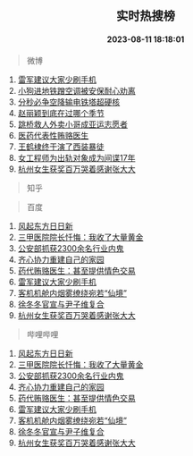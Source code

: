 <div align="center"><h2>实时热搜榜</h2><h4>2023-08-11 18:18:01</h4></div>

> 微博  

1. [雷军建议大家少刷手机](https://s.weibo.com/weibo?q=%23%E9%9B%B7%E5%86%9B%E5%BB%BA%E8%AE%AE%E5%A4%A7%E5%AE%B6%E5%B0%91%E5%88%B7%E6%89%8B%E6%9C%BA%23&t=31&band_rank=1&Refer=top)<br />
2. [小狗进地铁蹭空调被安保耐心劝离](https://s.weibo.com/weibo?q=%23%E5%B0%8F%E7%8B%97%E8%BF%9B%E5%9C%B0%E9%93%81%E8%B9%AD%E7%A9%BA%E8%B0%83%E8%A2%AB%E5%AE%89%E4%BF%9D%E8%80%90%E5%BF%83%E5%8A%9D%E7%A6%BB%23&t=31&band_rank=2&Refer=top)<br />
3. [分秒必争空降输电铁塔超硬核](https://s.weibo.com/weibo?q=%23%E5%88%86%E7%A7%92%E5%BF%85%E4%BA%89%E7%A9%BA%E9%99%8D%E8%BE%93%E7%94%B5%E9%93%81%E5%A1%94%E8%B6%85%E7%A1%AC%E6%A0%B8%23&t=31&band_rank=3&Refer=top)<br />
4. [赵丽颖到底在过哪个季节](https://s.weibo.com/weibo?q=%23%E8%B5%B5%E4%B8%BD%E9%A2%96%E5%88%B0%E5%BA%95%E5%9C%A8%E8%BF%87%E5%93%AA%E4%B8%AA%E5%AD%A3%E8%8A%82%23&t=31&band_rank=4&Refer=top)<br />
5. [跳桥救人外卖小哥成亚运志愿者](https://s.weibo.com/weibo?q=%23%E8%B7%B3%E6%A1%A5%E6%95%91%E4%BA%BA%E5%A4%96%E5%8D%96%E5%B0%8F%E5%93%A5%E6%88%90%E4%BA%9A%E8%BF%90%E5%BF%97%E6%84%BF%E8%80%85%23&t=31&band_rank=5&Refer=top)<br />
6. [医药代表性贿赂医生](https://s.weibo.com/weibo?q=%23%E5%8C%BB%E8%8D%AF%E4%BB%A3%E8%A1%A8%E6%80%A7%E8%B4%BF%E8%B5%82%E5%8C%BB%E7%94%9F%23&t=31&band_rank=6&Refer=top)<br />
7. [王鹤棣终于演了西装暴徒](https://s.weibo.com/weibo?q=%23%E7%8E%8B%E9%B9%A4%E6%A3%A3%E7%BB%88%E4%BA%8E%E6%BC%94%E4%BA%86%E8%A5%BF%E8%A3%85%E6%9A%B4%E5%BE%92%23&t=31&band_rank=7&Refer=top)<br />
8. [女工程师为出轨对象成为间谍17年](https://s.weibo.com/weibo?q=%23%E5%A5%B3%E5%B7%A5%E7%A8%8B%E5%B8%88%E4%B8%BA%E5%87%BA%E8%BD%A8%E5%AF%B9%E8%B1%A1%E6%88%90%E4%B8%BA%E9%97%B4%E8%B0%8D17%E5%B9%B4%23&t=31&band_rank=8&Refer=top)<br />
9. [杭州女生获奖百万哭着感谢张大大](https://s.weibo.com/weibo?q=%23%E6%9D%AD%E5%B7%9E%E5%A5%B3%E7%94%9F%E8%8E%B7%E5%A5%96%E7%99%BE%E4%B8%87%E5%93%AD%E7%9D%80%E6%84%9F%E8%B0%A2%E5%BC%A0%E5%A4%A7%E5%A4%A7%23&t=31&band_rank=9&Refer=top)<br />

> 知乎  


> 百度  

1. [风起东方日日新](https://www.baidu.com/s?wd=%E9%A3%8E%E8%B5%B7%E4%B8%9C%E6%96%B9%E6%97%A5%E6%97%A5%E6%96%B0&sa=fyb_news&rsv_dl=fyb_news)<br />
2. [三甲医院院长忏悔：我收了大量黄金](https://www.baidu.com/s?wd=%E4%B8%89%E7%94%B2%E5%8C%BB%E9%99%A2%E9%99%A2%E9%95%BF%E5%BF%8F%E6%82%94%EF%BC%9A%E6%88%91%E6%94%B6%E4%BA%86%E5%A4%A7%E9%87%8F%E9%BB%84%E9%87%91&sa=fyb_news&rsv_dl=fyb_news)<br />
3. [公安部抓获2300余名行业内鬼](https://www.baidu.com/s?wd=%E5%85%AC%E5%AE%89%E9%83%A8%E6%8A%93%E8%8E%B72300%E4%BD%99%E5%90%8D%E8%A1%8C%E4%B8%9A%E5%86%85%E9%AC%BC&sa=fyb_news&rsv_dl=fyb_news)<br />
4. [齐心协力重建自己的家园](https://www.baidu.com/s?wd=%E9%BD%90%E5%BF%83%E5%8D%8F%E5%8A%9B%E9%87%8D%E5%BB%BA%E8%87%AA%E5%B7%B1%E7%9A%84%E5%AE%B6%E5%9B%AD&sa=fyb_news&rsv_dl=fyb_news)<br />
5. [药代贿赂医生：甚至提供情色交易](https://www.baidu.com/s?wd=%E8%8D%AF%E4%BB%A3%E8%B4%BF%E8%B5%82%E5%8C%BB%E7%94%9F%EF%BC%9A%E7%94%9A%E8%87%B3%E6%8F%90%E4%BE%9B%E6%83%85%E8%89%B2%E4%BA%A4%E6%98%93&sa=fyb_news&rsv_dl=fyb_news)<br />
6. [雷军建议大家少刷手机](https://www.baidu.com/s?wd=%E9%9B%B7%E5%86%9B%E5%BB%BA%E8%AE%AE%E5%A4%A7%E5%AE%B6%E5%B0%91%E5%88%B7%E6%89%8B%E6%9C%BA&sa=fyb_news&rsv_dl=fyb_news)<br />
7. [客机机舱内烟雾缭绕宛若“仙境”](https://www.baidu.com/s?wd=%E5%AE%A2%E6%9C%BA%E6%9C%BA%E8%88%B1%E5%86%85%E7%83%9F%E9%9B%BE%E7%BC%AD%E7%BB%95%E5%AE%9B%E8%8B%A5%E2%80%9C%E4%BB%99%E5%A2%83%E2%80%9D&sa=fyb_news&rsv_dl=fyb_news)<br />
8. [徐冬冬官宣与尹子维复合](https://www.baidu.com/s?wd=%E5%BE%90%E5%86%AC%E5%86%AC%E5%AE%98%E5%AE%A3%E4%B8%8E%E5%B0%B9%E5%AD%90%E7%BB%B4%E5%A4%8D%E5%90%88&sa=fyb_news&rsv_dl=fyb_news)<br />
9. [杭州女生获奖百万哭着感谢张大大](https://www.baidu.com/s?wd=%E6%9D%AD%E5%B7%9E%E5%A5%B3%E7%94%9F%E8%8E%B7%E5%A5%96%E7%99%BE%E4%B8%87%E5%93%AD%E7%9D%80%E6%84%9F%E8%B0%A2%E5%BC%A0%E5%A4%A7%E5%A4%A7&sa=fyb_news&rsv_dl=fyb_news)<br />

> 哔哩哔哩  

1. [风起东方日日新](https://www.baidu.com/s?wd=%E9%A3%8E%E8%B5%B7%E4%B8%9C%E6%96%B9%E6%97%A5%E6%97%A5%E6%96%B0&sa=fyb_news&rsv_dl=fyb_news)<br />
2. [三甲医院院长忏悔：我收了大量黄金](https://www.baidu.com/s?wd=%E4%B8%89%E7%94%B2%E5%8C%BB%E9%99%A2%E9%99%A2%E9%95%BF%E5%BF%8F%E6%82%94%EF%BC%9A%E6%88%91%E6%94%B6%E4%BA%86%E5%A4%A7%E9%87%8F%E9%BB%84%E9%87%91&sa=fyb_news&rsv_dl=fyb_news)<br />
3. [公安部抓获2300余名行业内鬼](https://www.baidu.com/s?wd=%E5%85%AC%E5%AE%89%E9%83%A8%E6%8A%93%E8%8E%B72300%E4%BD%99%E5%90%8D%E8%A1%8C%E4%B8%9A%E5%86%85%E9%AC%BC&sa=fyb_news&rsv_dl=fyb_news)<br />
4. [齐心协力重建自己的家园](https://www.baidu.com/s?wd=%E9%BD%90%E5%BF%83%E5%8D%8F%E5%8A%9B%E9%87%8D%E5%BB%BA%E8%87%AA%E5%B7%B1%E7%9A%84%E5%AE%B6%E5%9B%AD&sa=fyb_news&rsv_dl=fyb_news)<br />
5. [药代贿赂医生：甚至提供情色交易](https://www.baidu.com/s?wd=%E8%8D%AF%E4%BB%A3%E8%B4%BF%E8%B5%82%E5%8C%BB%E7%94%9F%EF%BC%9A%E7%94%9A%E8%87%B3%E6%8F%90%E4%BE%9B%E6%83%85%E8%89%B2%E4%BA%A4%E6%98%93&sa=fyb_news&rsv_dl=fyb_news)<br />
6. [雷军建议大家少刷手机](https://www.baidu.com/s?wd=%E9%9B%B7%E5%86%9B%E5%BB%BA%E8%AE%AE%E5%A4%A7%E5%AE%B6%E5%B0%91%E5%88%B7%E6%89%8B%E6%9C%BA&sa=fyb_news&rsv_dl=fyb_news)<br />
7. [客机机舱内烟雾缭绕宛若“仙境”](https://www.baidu.com/s?wd=%E5%AE%A2%E6%9C%BA%E6%9C%BA%E8%88%B1%E5%86%85%E7%83%9F%E9%9B%BE%E7%BC%AD%E7%BB%95%E5%AE%9B%E8%8B%A5%E2%80%9C%E4%BB%99%E5%A2%83%E2%80%9D&sa=fyb_news&rsv_dl=fyb_news)<br />
8. [徐冬冬官宣与尹子维复合](https://www.baidu.com/s?wd=%E5%BE%90%E5%86%AC%E5%86%AC%E5%AE%98%E5%AE%A3%E4%B8%8E%E5%B0%B9%E5%AD%90%E7%BB%B4%E5%A4%8D%E5%90%88&sa=fyb_news&rsv_dl=fyb_news)<br />
9. [杭州女生获奖百万哭着感谢张大大](https://www.baidu.com/s?wd=%E6%9D%AD%E5%B7%9E%E5%A5%B3%E7%94%9F%E8%8E%B7%E5%A5%96%E7%99%BE%E4%B8%87%E5%93%AD%E7%9D%80%E6%84%9F%E8%B0%A2%E5%BC%A0%E5%A4%A7%E5%A4%A7&sa=fyb_news&rsv_dl=fyb_news)<br />

